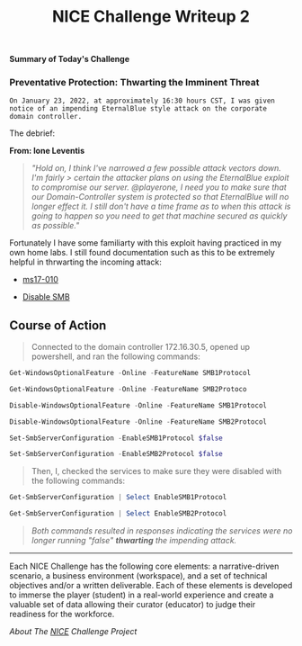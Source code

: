 <h1 align="center">NICE Challenge Writeup 2</h1> <br />
   
**Summary of Today's Challenge**

### Preventative Protection: Thwarting the Imminent Threat

`On January 23, 2022, at approximately 16:30 hours CST, I was given notice of an impending EternalBlue style attack on the corporate domain controller.`

The debrief:

**From:  Ione Leventis**

>*"Hold on, I think I've narrowed a few possible attack vectors down. I'm fairly > certain the attacker plans on using the EternalBlue exploit to compromise our server. @playerone, I need you to make sure that our Domain-Controller system is protected so that EternalBlue will no longer effect it. I still don't have a time frame as to when this attack is going to happen so you need to get that machine secured as quickly as possible."*

Fortunately I have some familiarty with this exploit having practiced in my own home labs.  I still found documentation such as this to be extremely helpful in thrwarting the incoming attack:

  - [ms17-010](https://docs.microsoft.com/en-us/security-updates/securitybulletins/2017/ms17-010)

  - [Disable SMB](https://docs.microsoft.com/en-us/windows-server/storage/file-server/troubleshoot/detect-enable-and-disable-smbv1-v2-v3) 

## Course of Action

> Connected to the domain controller 172.16.30.5, opened up powershell, and ran the following commands:

```powershell
Get-WindowsOptionalFeature -Online -FeatureName SMB1Protocol
```

```powershell
Get-WindowsOptionalFeature -Online -FeatureName SMB2Protoco
```

```powershell
Disable-WindowsOptionalFeature -Online -FeatureName SMB1Protocol
```

```powershell
Disable-WindowsOptionalFeature -Online -FeatureName SMB2Protocol
```

```powershell
Set-SmbServerConfiguration -EnableSMB1Protocol $false
```

```powershell
Set-SmbServerConfiguration -EnableSMB2Protocol $false
```

> Then, I, checked the services to make sure they were disabled with the following commands:

```powershell
Get-SmbServerConfiguration | Select EnableSMB1Protocol
```

```powershell
Get-SmbServerConfiguration | Select EnableSMB2Protocol
```

>*Both commands resulted in responses indicating the services were no longer running "false" **thwarting** the impending attack.*

---

Each NICE Challenge has the following core elements: a narrative-driven scenario, a business environment (workspace), and a set of technical objectives and/or a written deliverable. Each of these elements is developed to immerse the player (student) in a real-world experience and create a valuable set of data allowing their curator (educator) to judge their readiness for the workforce.

*About The [NICE](https://nice-challenge.com/) Challenge Project*